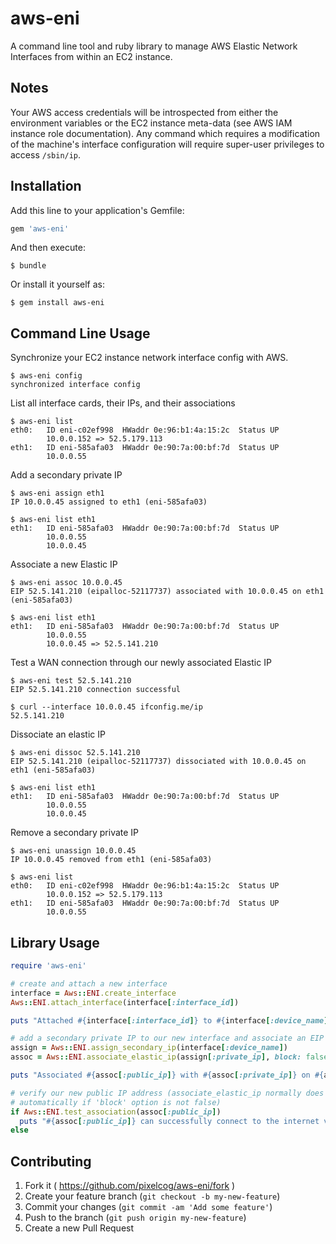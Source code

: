 # aws-eni

A command line tool and ruby library to manage AWS Elastic Network Interfaces from within an EC2 instance.

## Notes

Your AWS access credentials will be introspected from either the environment variables or the EC2 instance meta-data (see AWS IAM instance role documentation).  Any command which requires a modification of the machine's interface configuration will require super-user privileges to access `/sbin/ip`.

## Installation

Add this line to your application's Gemfile:

```ruby
gem 'aws-eni'
```

And then execute:

    $ bundle

Or install it yourself as:

    $ gem install aws-eni

## Command Line Usage

Synchronize your EC2 instance network interface config with AWS.

    $ aws-eni config
    synchronized interface config

List all interface cards, their IPs, and their associations

    $ aws-eni list
    eth0:   ID eni-c02ef998  HWaddr 0e:96:b1:4a:15:2c  Status UP
            10.0.0.152 => 52.5.179.113
    eth1:   ID eni-585afa03  HWaddr 0e:90:7a:00:bf:7d  Status UP
            10.0.0.55

Add a secondary private IP

    $ aws-eni assign eth1
    IP 10.0.0.45 assigned to eth1 (eni-585afa03)

    $ aws-eni list eth1
    eth1:   ID eni-585afa03  HWaddr 0e:90:7a:00:bf:7d  Status UP
            10.0.0.55
            10.0.0.45

Associate a new Elastic IP

    $ aws-eni assoc 10.0.0.45
    EIP 52.5.141.210 (eipalloc-52117737) associated with 10.0.0.45 on eth1 (eni-585afa03)

    $ aws-eni list eth1
    eth1:   ID eni-585afa03  HWaddr 0e:90:7a:00:bf:7d  Status UP
            10.0.0.55
            10.0.0.45 => 52.5.141.210

Test a WAN connection through our newly associated Elastic IP

    $ aws-eni test 52.5.141.210
    EIP 52.5.141.210 connection successful

    $ curl --interface 10.0.0.45 ifconfig.me/ip
    52.5.141.210

Dissociate an elastic IP

    $ aws-eni dissoc 52.5.141.210
    EIP 52.5.141.210 (eipalloc-52117737) dissociated with 10.0.0.45 on eth1 (eni-585afa03)

    $ aws-eni list eth1
    eth1:   ID eni-585afa03  HWaddr 0e:90:7a:00:bf:7d  Status UP
            10.0.0.55
            10.0.0.45

Remove a secondary private IP

    $ aws-eni unassign 10.0.0.45
    IP 10.0.0.45 removed from eth1 (eni-585afa03)

    $ aws-eni list
    eth0:   ID eni-c02ef998  HWaddr 0e:96:b1:4a:15:2c  Status UP
            10.0.0.152 => 52.5.179.113
    eth1:   ID eni-585afa03  HWaddr 0e:90:7a:00:bf:7d  Status UP
            10.0.0.55

## Library Usage

```ruby
require 'aws-eni'

# create and attach a new interface
interface = Aws::ENI.create_interface
Aws::ENI.attach_interface(interface[:interface_id])

puts "Attached #{interface[:interface_id]} to #{interface[:device_name]}"

# add a secondary private IP to our new interface and associate an EIP
assign = Aws::ENI.assign_secondary_ip(interface[:device_name])
assoc = Aws::ENI.associate_elastic_ip(assign[:private_ip], block: false)

puts "Associated #{assoc[:public_ip]} with #{assoc[:private_ip]} on #{assoc[:device_name]}"

# verify our new public IP address (associate_elastic_ip normally does this
# automatically if 'block' option is not false)
if Aws::ENI.test_association(assoc[:public_ip])
  puts "#{assoc[:public_ip]} can successfully connect to the internet via #{assoc[:private_ip]}"
else
```


## Contributing

1. Fork it ( https://github.com/pixelcog/aws-eni/fork )
2. Create your feature branch (`git checkout -b my-new-feature`)
3. Commit your changes (`git commit -am 'Add some feature'`)
4. Push to the branch (`git push origin my-new-feature`)
5. Create a new Pull Request
